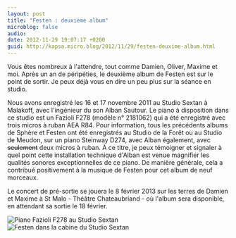 ```yaml
---
layout: post
title: "Festen : deuxième album"
microblog: false
audio: 
date: 2012-11-29 19:07:17 +0200
guid: http://kapsa.micro.blog/2012/11/29/festen-deuxime-album.html
---
```

Vous êtes nombreux à l'attendre, tout comme Damien, Oliver, Maxime et moi. Après un an de péripéties, le deuxième album de Festen est sur le point de sortir. Je peux déjà vous en dire un peu plus sur la séance en studio.

Nous avons enregistré les 16 et 17 novembre 2011 au Studio Sextan à Malakoff, avec l'ingénieur du son Alban Sautour. Le piano à disposition dans ce studio est un Fazioli F278 (modèle n° 2181062) qui a été enregistré avec trois micros à ruban AEA R84. Pour information, tous les précédents albums de Sphère et Festen ont été enregistrés au Studio de la Forêt ou au Studio de Meudon, sur un piano Steinway D274, avec Alban également, avec <del>seulement</del> deux micros à ruban. À ce titre, je peux témoigner et signaler à quel point cette installation technique d'Alban est venue magnifier les qualités sonores exceptionnelles de ce piano. De manière générale, cela a contribué positivement à la musique de Festen pour cet album de neuf morceaux.

Le concert de pré-sortie se jouera le 8 février 2013 sur les terres de Damien et Maxime à St Malo - Théâtre Chateaubriand - où l'album sera disponible, en attendant sa sortie le 18 février.

<img src="http://www.jeankapsa.com/uploads/2018/7dc25e42d8.jpg" alt="Piano Fazioli F278 au Studio Sextan"/>
<img src="http://www.jeankapsa.com/uploads/2018/51ce8daf6e.jpg" alt="Festen dans la cabine du Studio Sextan"/>
